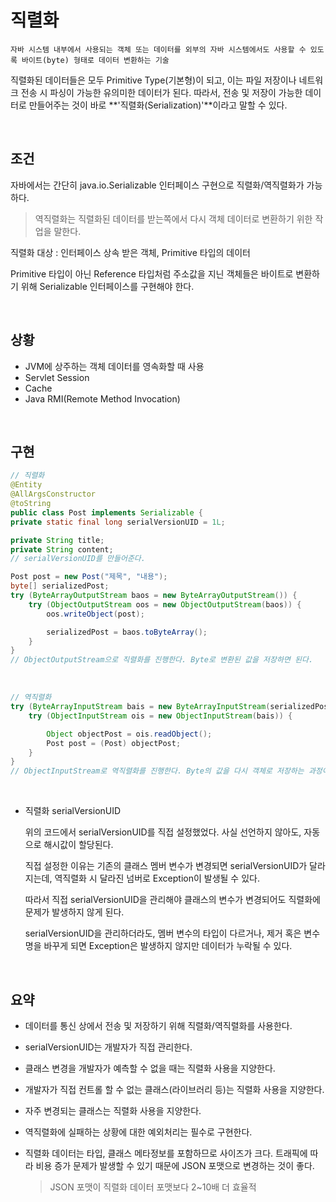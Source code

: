 # 직렬화

    자바 시스템 내부에서 사용되는 객체 또는 데이터를 외부의 자바 시스템에서도 사용할 수 있도록 바이트(byte) 형태로 데이터 변환하는 기술

직렬화된 데이터들은 모두 Primitive Type(기본형)이 되고, 이는 파일 저장이나 네트워크 전송 시 파싱이 가능한 유의미한 데이터가 된다. 따라서, 전송 및 저장이 가능한 데이터로 만들어주는 것이 바로 **'직렬화(Serialization)'**이라고 말할 수 있다.

<br/>

## 조건

자바에서는 간단히 java.io.Serializable 인터페이스 구현으로 직렬화/역직렬화가 가능하다.

> 역직렬화는 직렬화된 데이터를 받는쪽에서 다시 객체 데이터로 변환하기 위한 작업을 말한다.

직렬화 대상 : 인터페이스 상속 받은 객체, Primitive 타입의 데이터

Primitive 타입이 아닌 Reference 타입처럼 주소값을 지닌 객체들은 바이트로 변환하기 위해 Serializable 인터페이스를 구현해야 한다.

<br/>

## 상황

- JVM에 상주하는 객체 데이터를 영속화할 때 사용
- Servlet Session
- Cache
- Java RMI(Remote Method Invocation)

<br/>

## 구현

```java
// 직렬화
@Entity
@AllArgsConstructor
@toString
public class Post implements Serializable {
private static final long serialVersionUID = 1L;

private String title;
private String content;
// serialVersionUID를 만들어준다.

Post post = new Post("제목", "내용");
byte[] serializedPost;
try (ByteArrayOutputStream baos = new ByteArrayOutputStream()) {
    try (ObjectOutputStream oos = new ObjectOutputStream(baos)) {
        oos.writeObject(post);

        serializedPost = baos.toByteArray();
    }
}
// ObjectOutputStream으로 직렬화를 진행한다. Byte로 변환된 값을 저장하면 된다.
```

<br/>

```java
// 역직렬화
try (ByteArrayInputStream bais = new ByteArrayInputStream(serializedPost)) {
    try (ObjectInputStream ois = new ObjectInputStream(bais)) {

        Object objectPost = ois.readObject();
        Post post = (Post) objectPost;
    }
}
// ObjectInputStream로 역직렬화를 진행한다. Byte의 값을 다시 객체로 저장하는 과정이다.
```

<br/>

- 직렬화 serialVersionUID

  위의 코드에서 serialVersionUID를 직접 설정했었다. 사실 선언하지 않아도, 자동으로 해시값이 할당된다.

  직접 설정한 이유는 기존의 클래스 멤버 변수가 변경되면 serialVersionUID가 달라지는데, 역직렬화 시 달라진 넘버로 Exception이 발생될 수 있다.

  따라서 직접 serialVersionUID을 관리해야 클래스의 변수가 변경되어도 직렬화에 문제가 발생하지 않게 된다.

  serialVersionUID을 관리하더라도, 멤버 변수의 타입이 다르거나, 제거 혹은 변수명을 바꾸게 되면 Exception은 발생하지 않지만 데이터가 누락될 수 있다.

<br/>

## 요약

- 데이터를 통신 상에서 전송 및 저장하기 위해 직렬화/역직렬화를 사용한다.

- serialVersionUID는 개발자가 직접 관리한다.

- 클래스 변경을 개발자가 예측할 수 없을 때는 직렬화 사용을 지양한다.

- 개발자가 직접 컨트롤 할 수 없는 클래스(라이브러리 등)는 직렬화 사용을 지양한다.

- 자주 변경되는 클래스는 직렬화 사용을 지양한다.

- 역직렬화에 실패하는 상황에 대한 예외처리는 필수로 구현한다.

- 직렬화 데이터는 타입, 클래스 메타정보를 포함하므로 사이즈가 크다. 트래픽에 따라 비용 증가 문제가 발생할 수 있기 때문에 JSON 포맷으로 변경하는 것이 좋다.

  > JSON 포맷이 직렬화 데이터 포맷보다 2~10배 더 효율적
